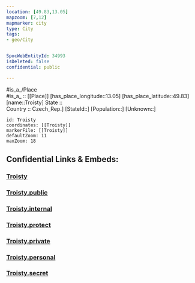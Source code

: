 ```yaml
---
location: [49.83,13.05] 
mapzoom: [7,12] 
mapmarker: city 
type: City
tags:
- geo/City


SpocWebEntityId: 34993
isDeleted: false
confidential: public

---
```

#is_a_/Place  
#is_a_ :: [[Place]] 
[has_place_longitude::13.05] 
[has_place_latitude::49.83] 
[name::Troisty] 
State ::  
Country :: Czech_Rep.] 
[StateId::] 
[Population::] 
[Unknown::] 


```leaflet
id: Troisty
coordinates: [[Troisty]] 
markerFile: [[Troisty]] 
defaultZoom: 11 
maxZoom: 18
```


## Confidential Links & Embeds: 

### [Troisty](/_Standards/Earth/Continent/Europe/Europe~Central/Czech_Republic/regions~Czech_Republic/Plzeňský/City/Troisty.md) 

### [Troisty.public](/_public/Earth/Continent/Europe/Europe~Central/Czech_Republic/regions~Czech_Republic/Plzeňský/City/Troisty.public.md) 

### [Troisty.internal](/_internal/Earth/Continent/Europe/Europe~Central/Czech_Republic/regions~Czech_Republic/Plzeňský/City/Troisty.internal.md) 

### [Troisty.protect](/_protect/Earth/Continent/Europe/Europe~Central/Czech_Republic/regions~Czech_Republic/Plzeňský/City/Troisty.protect.md) 

### [Troisty.private](/_private/Earth/Continent/Europe/Europe~Central/Czech_Republic/regions~Czech_Republic/Plzeňský/City/Troisty.private.md) 

### [Troisty.personal](/_personal/Earth/Continent/Europe/Europe~Central/Czech_Republic/regions~Czech_Republic/Plzeňský/City/Troisty.personal.md) 

### [Troisty.secret](/_secret/Earth/Continent/Europe/Europe~Central/Czech_Republic/regions~Czech_Republic/Plzeňský/City/Troisty.secret.md)

